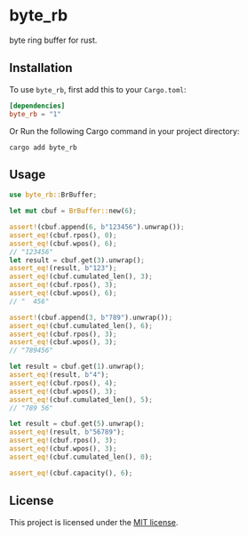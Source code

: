 # byte_rb

byte ring buffer for rust.

## Installation

To use `byte_rb`, first add this to your `Cargo.toml`:

```toml
[dependencies]
byte_rb = "1"
```
Or Run the following Cargo command in your project directory:

```
cargo add byte_rb
```

## Usage

```rust
use byte_rb::BrBuffer;

let mut cbuf = BrBuffer::new(6);

assert!(cbuf.append(6, b"123456").unwrap());
assert_eq!(cbuf.rpos(), 0);
assert_eq!(cbuf.wpos(), 6);
// "123456"
let result = cbuf.get(3).unwrap();
assert_eq!(result, b"123");
assert_eq!(cbuf.cumulated_len(), 3);
assert_eq!(cbuf.rpos(), 3);
assert_eq!(cbuf.wpos(), 6);
// "  456"

assert!(cbuf.append(3, b"789").unwrap());
assert_eq!(cbuf.cumulated_len(), 6);
assert_eq!(cbuf.rpos(), 3);
assert_eq!(cbuf.wpos(), 3);
// "789456"

let result = cbuf.get(1).unwrap();
assert_eq!(result, b"4");
assert_eq!(cbuf.rpos(), 4);
assert_eq!(cbuf.wpos(), 3);
assert_eq!(cbuf.cumulated_len(), 5);
// "789 56"

let result = cbuf.get(5).unwrap();
assert_eq!(result, b"56789");
assert_eq!(cbuf.rpos(), 3);
assert_eq!(cbuf.wpos(), 3);
assert_eq!(cbuf.cumulated_len(), 0);

assert_eq!(cbuf.capacity(), 6);
```

## License

This project is licensed under the [MIT license](LICENSE).